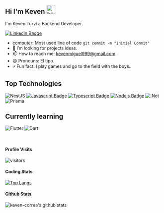 ## Hi I'm Keven <img src="https://user-images.githubusercontent.com/1303154/88677602-1635ba80-d120-11ea-84d8-d263ba5fc3c0.gif" width="28px" height="28px" alt="hi">

I'm Keven Turvi a Backend Developer.

[![Linkedin Badge](https://img.shields.io/badge/-Keven-0e76a8?style=flat&labelColor=0e76a8&logo=linkedin&logoColor=white)](https://www.linkedin.com/in/keven-miguel-turvi-correa-308b05160/)

<!-- TODO: Add last video link -->

<!-- - 🔭 I’m currently working on **Slearn** (Professional Courses Platform). -->
- computer: Most used line of code `git commit -m "Initial Commit"`
- 🤔 I’m looking for projects ideas.
- 📫 How to reach me: kevenmiguel999@gmail.com.
- 😄 Pronouns: El tipo.
- ⚡ Fun fact: I play games and go to the field with the boys..

## Top Technologies

<!-- TODO: Make technologies links takes you to repositories -->

![NestJS](https://img.shields.io/badge/nestjs-%23E0234E.svg?style=for-the-badge&logo=nestjs&logoColor=white)
[![Javascript Badge](https://img.shields.io/badge/-Javascript-F0DB4F?style=for-the-badge&labelColor=black&logo=javascript&logoColor=F0DB4F)](#) [![Typescript Badge](https://img.shields.io/badge/-Typescript-007acc?style=for-the-badge&labelColor=black&logo=typescript&logoColor=007acc)](#) [![Nodejs Badge](https://img.shields.io/badge/-Nodejs-3C873A?style=for-the-badge&labelColor=black&logo=node.js&logoColor=3C873A)](#)
![.Net](https://img.shields.io/badge/.NET-5C2D91?style=for-the-badge&logo=.net&logoColor=white)
![Prisma](https://img.shields.io/badge/Prisma-3982CE?style=for-the-badge&logo=Prisma&logoColor=white)

## Currently learning
![Flutter](https://img.shields.io/badge/Flutter-%2302569B.svg?style=for-the-badge&logo=Flutter&logoColor=white)
![Dart](https://img.shields.io/badge/dart-%230175C2.svg?style=for-the-badge&logo=dart&logoColor=white)


<br>

#### Profile Visits

![visitors](https://visitor-badge.glitch.me/badge?page_id=keven-correa.keven-correa)

<!-- I love sharing knowledge and putting tutorials, courses and posts together for helping other developers, and tjat's why CoderOne Youtube Channel exists! -->

#### Coding Stats

[![Top Langs](https://github-readme-stats.vercel.app/api/top-langs/?username=keven-correa&layout=compact)](https://github.com/keven/github-readme-stats)

#### Github Stats

![keven-correa's github stats](https://github-readme-stats.vercel.app/api?username=keven-correa&count_private=true&theme=tokyonight&hide=contribs,prs)

